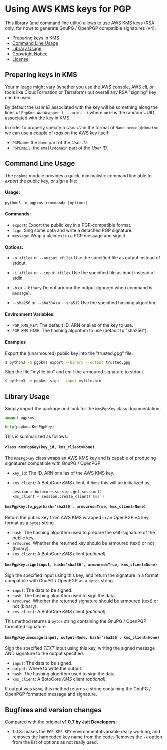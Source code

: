 Using AWS KMS keys for PGP
==========================

This library (and command line utlity) allows to use AWS KMS keys (RSA only,
for now) to generate GnuPG / OpenPGP compatible signatures (v4).

* [Preparing keys in KMS](#preparing-keys-in-kms)
* [Command Line Usage](#command-line-usage)
* [Library Usage](#library-usage)
* [Copyright Notice](NOTICE.md)
* [License](LICENSE.md)



Preparing keys in KMS
---------------------

Your mileage might vary (whether you use the AWS console, AWS cli, or tools like
CloudFormation or Terraform) but overall any RSA "signing" key can be used.

By default the _User ID_ associated with the key will be something along the
lines of `PgpKms-AwsWrapper (...uuid...)` where `uuid` is the random UUID
associated with the key in KMS.

In order to properly specify a _User ID_ in the format of `Name <email@domain>`
we can use a couple of _tags_ on the AWS key itself:

* `PGPName`: the `Name` part of the _User ID_.
* `PGPEmail`: the `email@domain` part of the _User ID_.



Command Line Usage
------------------

The `pgpkms` module provides a quick, minimalistic command line able to
_export_ the public key, or _sign_ a file:

#### Usage:

`python3 -m pgpkms <command> [options]`

#### Commands:

* `export`: Export the public key in a PGP-compatible format.
* `sign`: Sing some data and write a detached PGP signature.
* `message`: Wrap a plaintext in a PGP message and sign it.

#### Options:

* `-o <file>` or `--output <file>`
  Use the specified file as output instead of stdout.

* `-i <file>` or `--input <file>`
  Use the specified file as input instead of stdin.

* `-b` or `--binary`
  Do not armour the output (ignored when command is `message`).

* `--sha256` or `--sha384` or `--sha512`
  Use the specified hashing algorithm.

#### Environment Variables:

* `PGP_KMS_KEY`: The default ID, ARN or alias of the key to use.
* `PGP_KMS_HASH`: The hashing algorithm to use (default tp "sha256").

#### Examples

Export the (unarmoured) public key into the "trusted.gpg" file.

```bash
$ python3 -m pgpkms export --binary --output trusted.gpg
```

Sign the file "myfile.bin" and emit the armoured signature to stdout.

```bash
$ python3 -m pgpkms sign --input myfile.bin
```



Library Usage
-------------

Simply import the package and look for the `KmsPgpKey` class documentation:

```python
import pgpkms

help(pgpkms.KmsPgpKey)
```

This is summarized as follows:

#### `class KmsPgpKey(key_id, kms_client=None)`

The `KmsPgpKey` class wraps an AWS KMS key and is capable of producing
signatures compatible with GnuPG / OpenPGP.

* `key_id`: The ID, ARN or alias of the AWS KMS key.

* `kms_client`: A BotoCore _KMS_ client, if `None` this will be initialized as:
  ```python
  session = botocore.session.get_session()
  kms_client = session.create_client('kms')
  ```

#### `kmsPgpKey.to_pgp(hash='sha256', armoured=True, kms_client=None)`

Return the public key from AWS KMS wrapped in an OpenPGP v4 key format as a
`bytes` string.

* `hash`: The hashing algorithm used to prepare the self-signature of the public key.
* `armoured`: Whether the returned key should be armoured (text) or not (binary).
* `kms_client`: A BotoCore _KMS_ client _(optional)_.

#### `kmsPgpKey.sign(input, hash='sha256', armoured=True, kms_client=None)`

Sign the specified input using this key, and return the signature in a format
compatible with GnuPG / OpenPGP as a `bytes` string.

* `input`: The data to be signed.
* `hash`: The hashing algorithm used to sign the data.
* `armoured`: Whether the returned signature should be armoured (text) or not (binary).
* `kms_client`: A BotoCore _KMS_ client _(optional)_.

This method returns a `bytes` string containing the GnuPG / OpenPGP formatted
signature.

#### `kmsPgpKey.message(input, output=None, hash='sha256', kms_client=None)`

Sign the specified _TEXT_ input using this key, writing the signed message AND
signature to the output specified.

* `input`: The data to be signed.
* `output`: Where to write the output.
* `hash`: The hashing algorithm used to sign the data.
* `kms_client`: A BotoCore _KMS_ client _(optional)_.

If output was `None`, this method returns a string containing the GnuPG /
OpenPGP formatted message and signature.


Bugfixes and version changes
---------------------
Compared with the original **v1.0.7 by Juit Developers:**

- 1.0.8: makes the `PGP_KMS_KEY` environmental variable really working, and removes the hardcoded key name from the code. Removes the `-k` option from the list of options as not really used.

